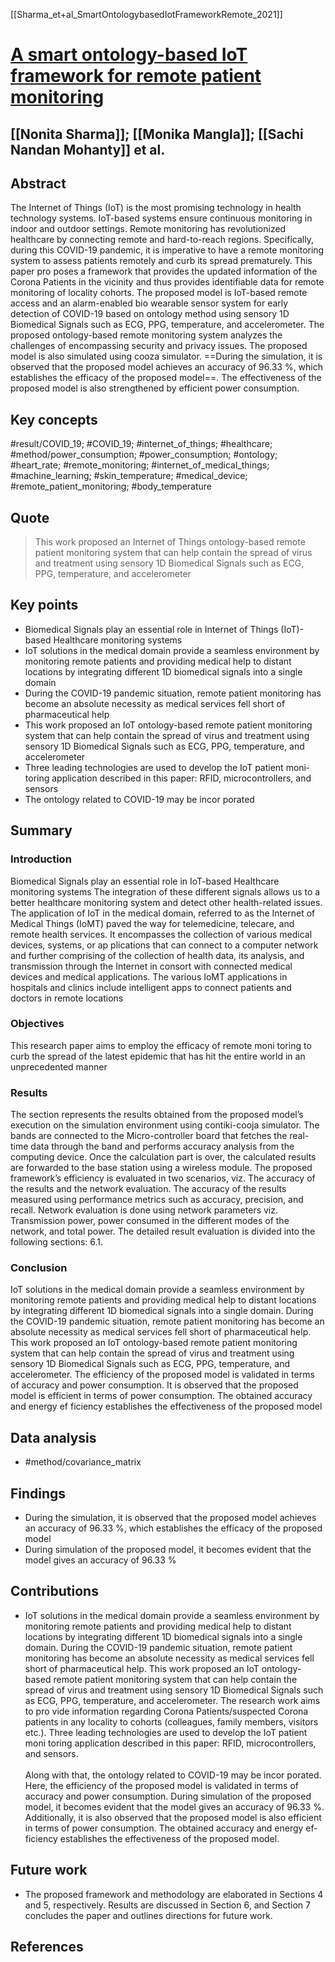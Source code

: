 [[Sharma_et+al_SmartOntologybasedIotFrameworkRemote_2021]]

# [A smart ontology-based IoT framework for remote patient monitoring](https://doi.org/10.1016/j.bspc.2021.102717)

## [[Nonita Sharma]]; [[Monika Mangla]]; [[Sachi Nandan Mohanty]] et al.

## Abstract
The Internet of Things (IoT) is the most promising technology in health technology systems. IoT-based systems ensure continuous monitoring in indoor and outdoor settings. Remote monitoring has revolutionized healthcare by connecting remote and hard-to-reach regions. Specifically, during this COVID-19 pandemic, it is imperative to have a remote monitoring system to assess patients remotely and curb its spread prematurely. This paper pro­ poses a framework that provides the updated information of the Corona Patients in the vicinity and thus provides identifiable data for remote monitoring of locality cohorts. The proposed model is IoT-based remote access and an alarm-enabled bio wearable sensor system for early detection of COVID-19 based on ontology method using sensory 1D Biomedical Signals such as ECG, PPG, temperature, and accelerometer. The proposed ontology-based remote monitoring system analyzes the challenges of encompassing security and privacy issues. The proposed model is also simulated using cooza simulator. ==During the simulation, it is observed that the proposed model achieves an accuracy of 96.33 %, which establishes the efficacy of the proposed model==. The effectiveness of the proposed model is also strengthened by efficient power consumption.

## Key concepts
#result/COVID_19; #COVID_19; #internet_of_things; #healthcare; #method/power_consumption; #power_consumption; #ontology; #heart_rate; #remote_monitoring; #internet_of_medical_things; #machine_learning; #skin_temperature; #medical_device; #remote_patient_monitoring; #body_temperature

## Quote
> This work proposed an Internet of Things ontology-based remote patient monitoring system that can help contain the spread of virus and treatment using sensory 1D Biomedical Signals such as ECG, PPG, temperature, and accelerometer

## Key points
- Biomedical Signals play an essential role in Internet of Things (IoT)-based Healthcare monitoring systems
- IoT solutions in the medical domain provide a seamless environment by monitoring remote patients and providing medical help to distant locations by integrating different 1D biomedical signals into a single domain
- During the COVID-19 pandemic situation, remote patient monitoring has become an absolute necessity as medical services fell short of pharmaceutical help
- This work proposed an IoT ontology-based remote patient monitoring system that can help contain the spread of virus and treatment using sensory 1D Biomedical Signals such as ECG, PPG, temperature, and accelerometer
- Three leading technologies are used to develop the IoT patient moni­ toring application described in this paper: RFID, microcontrollers, and sensors
- The ontology related to COVID-19 may be incor­ porated


## Summary

### Introduction
Biomedical Signals play an essential role in IoT-based Healthcare monitoring systems
The integration of these different signals allows us to a better healthcare monitoring system and detect other health-related issues.
The application of IoT in the medical domain, referred to as the Internet of Medical Things (IoMT) paved the way for telemedicine, telecare, and remote health services.
It encompasses the collection of various medical devices, systems, or ap­ plications that can connect to a computer network and further comprising of the collection of health data, its analysis, and transmission through the Internet in consort with connected medical devices and medical applications.
The various IoMT applications in hospitals and clinics include intelligent apps to connect patients and doctors in remote locations

### Objectives
This research paper aims to employ the efficacy of remote moni­ toring to curb the spread of the latest epidemic that has hit the entire world in an unprecedented manner

### Results
The section represents the results obtained from the proposed model’s execution on the simulation environment using contiki-cooja simulator.
The bands are connected to the Micro-controller board that fetches the real-time data through the band and performs accuracy analysis from the computing device.
Once the calculation part is over, the calculated results are forwarded to the base station using a wireless module.
The proposed framework’s efficiency is evaluated in two scenarios, viz.
The accuracy of the results and the network evaluation.
The accuracy of the results measured using performance metrics such as accuracy, precision, and recall.
Network evaluation is done using network parameters viz. Transmission power, power consumed in the different modes of the network, and total power.
The detailed result evaluation is divided into the following sections: 6.1.

### Conclusion
IoT solutions in the medical domain provide a seamless environment by monitoring remote patients and providing medical help to distant locations by integrating different 1D biomedical signals into a single domain.
During the COVID-19 pandemic situation, remote patient monitoring has become an absolute necessity as medical services fell short of pharmaceutical help.
This work proposed an IoT ontology-based remote patient monitoring system that can help contain the spread of virus and treatment using sensory 1D Biomedical Signals such as ECG, PPG, temperature, and accelerometer.
The efficiency of the proposed model is validated in terms of accuracy and power consumption.
It is observed that the proposed model is efficient in terms of power consumption.
The obtained accuracy and energy ef­ ficiency establishes the effectiveness of the proposed model

## Data analysis
- #method/covariance_matrix

## Findings
- During the simulation, it is observed that the proposed model achieves an accuracy of 96.33 %, which establishes the efficacy of the proposed model
- During simulation of the proposed model, it becomes evident that the model gives an accuracy of 96.33 %

## Contributions
- IoT solutions in the medical domain provide a seamless environment by monitoring remote patients and providing medical help to distant locations by integrating different 1D biomedical signals into a single domain. During the COVID-19 pandemic situation, remote patient monitoring has become an absolute necessity as medical services fell short of pharmaceutical help. This work proposed an IoT ontology-based remote patient monitoring system that can help contain the spread of virus and treatment using sensory 1D Biomedical Signals such as ECG, PPG, temperature, and accelerometer. The research work aims to pro­ vide information regarding Corona Patients/suspected Corona patients in any locality to cohorts (colleagues, family members, visitors etc.). Three leading technologies are used to develop the IoT patient moni­ toring application described in this paper: RFID, microcontrollers, and sensors.<br/><br/>Along with that, the ontology related to COVID-19 may be incor­ porated. Here, the efficiency of the proposed model is validated in terms of accuracy and power consumption. During simulation of the proposed model, it becomes evident that the model gives an accuracy of 96.33 %. Additionally, it is also observed that the proposed model is also efficient in terms of power consumption. The obtained accuracy and energy ef­ ficiency establishes the effectiveness of the proposed model.

## Future work
- The proposed framework and methodology are elaborated in Sections 4 and 5, respectively. Results are discussed in Section 6, and Section 7 concludes the paper and outlines directions for future work.


## References
[^1]: J. Zhao, X. Mao, L. Chen, Speech emotion recognition using deep 1D & 2D CNN LSTM networks, Biomed. Signal Process. Control 47 (2019) 312–323. [[Zhao_et+al_SpeechEmotionRecognitionUsingDeep_2019]] [OA](http://engine.scholarcy.com/oa_version?query=Zhao%2C%20J.%20Mao%2C%20X.%20Chen%2C%20L.%20Speech%20emotion%20recognition%20using%20deep%201D%20%26%202D%20CNN%20LSTM%20networks%2C%20Biomed%202019&author=Zhao&title=Speech%20emotion%20recognition%20using%20deep%201D%20%26%202D%20CNN%20LSTM%20networks%2C%20Biomed&year=2019) [GScholar](https://scholar.google.co.uk/scholar?q=Zhao%2C%20J.%20Mao%2C%20X.%20Chen%2C%20L.%20Speech%20emotion%20recognition%20using%20deep%201D%20%26%202D%20CNN%20LSTM%20networks%2C%20Biomed%202019) [Scite](http://engine.scholarcy.com/scite_url?query=Zhao%2C%20J.%20Mao%2C%20X.%20Chen%2C%20L.%20Speech%20emotion%20recognition%20using%20deep%201D%20%26%202D%20CNN%20LSTM%20networks%2C%20Biomed%202019)

[^2]: Q. Fang, C. Xu, J. Sang, M.S. Hossain, A. Ghoneim, Folksonomy-based visual ontology construction and its applications, IEEE Trans. Multimedia 18 (4) (2016) 702–713. [[Fang_et+al_FolksonomybasedVisualOntologyConstructionApplications_2016]] [OA](http://engine.scholarcy.com/oa_version?query=Fang%2C%20Q.%20Xu%2C%20C.%20Sang%2C%20J.%20Hossain%2C%20M.S.%20Folksonomy-based%20visual%20ontology%20construction%20and%20its%20applications%202016&author=Fang&title=Folksonomy-based%20visual%20ontology%20construction%20and%20its%20applications&year=2016) [GScholar](https://scholar.google.co.uk/scholar?q=Fang%2C%20Q.%20Xu%2C%20C.%20Sang%2C%20J.%20Hossain%2C%20M.S.%20Folksonomy-based%20visual%20ontology%20construction%20and%20its%20applications%202016) [Scite](http://engine.scholarcy.com/scite_url?query=Fang%2C%20Q.%20Xu%2C%20C.%20Sang%2C%20J.%20Hossain%2C%20M.S.%20Folksonomy-based%20visual%20ontology%20construction%20and%20its%20applications%202016)

[^3]: C. El-Hajj, P.A. Kyriacou, A review of machine learning techniques in photoplethysmography for the non-invasive cuff-less measurement of blood pressure, Biomed. Signal Process. Control 58 (2020), 101870. [[El-Hajj_ReviewMachineLearningTechniquesPhotoplethysmography_2020]] [OA](http://engine.scholarcy.com/oa_version?query=El-Hajj%2C%20C.%20Kyriacou%2C%20P.A.%20A%20review%20of%20machine%20learning%20techniques%20in%20photoplethysmography%20for%20the%20non-invasive%20cuff-less%20measurement%20of%20blood%20pressure%2C%20Biomed%202020&author=El-Hajj&title=A%20review%20of%20machine%20learning%20techniques%20in%20photoplethysmography%20for%20the%20non-invasive%20cuff-less%20measurement%20of%20blood%20pressure%2C%20Biomed&year=2020) [GScholar](https://scholar.google.co.uk/scholar?q=El-Hajj%2C%20C.%20Kyriacou%2C%20P.A.%20A%20review%20of%20machine%20learning%20techniques%20in%20photoplethysmography%20for%20the%20non-invasive%20cuff-less%20measurement%20of%20blood%20pressure%2C%20Biomed%202020) [Scite](http://engine.scholarcy.com/scite_url?query=El-Hajj%2C%20C.%20Kyriacou%2C%20P.A.%20A%20review%20of%20machine%20learning%20techniques%20in%20photoplethysmography%20for%20the%20non-invasive%20cuff-less%20measurement%20of%20blood%20pressure%2C%20Biomed%202020)

[^4]: Global Incident Response Report by cybersecurity company VMware Carbon Black, https://www.carbonblack.com/use-cases/incident-response/ (Accessed 20 July 2020). [[Global_GlobalIncidentResponseReportCybersecurity_2020]] [OA](https://www.carbonblack.com/use-cases/incident-response/)  

[^5]: M. Shorfuzzaman, M.S. Hossain, MetaCOVID: a Siamese neural network framework with contrastive loss for n-shot diagnosis of COVID-19 patients, Pattern Recognit. 113 (2021) (2021) 107700. [[Shorfuzzaman_MetacovidSiameseNeuralNetworkFramework_2021]] [OA](http://engine.scholarcy.com/oa_version?query=Shorfuzzaman%2C%20M.%20Hossain%2C%20M.S.%20MetaCOVID%3A%20a%20Siamese%20neural%20network%20framework%20with%20contrastive%20loss%20for%20n-shot%20diagnosis%20of%20COVID-19%20patients%202021&author=Shorfuzzaman&title=MetaCOVID%3A%20a%20Siamese%20neural%20network%20framework%20with%20contrastive%20loss%20for%20n-shot%20diagnosis%20of%20COVID-19%20patients&year=2021) [GScholar](https://scholar.google.co.uk/scholar?q=Shorfuzzaman%2C%20M.%20Hossain%2C%20M.S.%20MetaCOVID%3A%20a%20Siamese%20neural%20network%20framework%20with%20contrastive%20loss%20for%20n-shot%20diagnosis%20of%20COVID-19%20patients%202021) [Scite](http://engine.scholarcy.com/scite_url?query=Shorfuzzaman%2C%20M.%20Hossain%2C%20M.S.%20MetaCOVID%3A%20a%20Siamese%20neural%20network%20framework%20with%20contrastive%20loss%20for%20n-shot%20diagnosis%20of%20COVID-19%20patients%202021)

[^6]: M. Otoom, et al., An IoT-based framework for early identification and monitoring of COVID-19 cases, Biomed. Signal Process. Control 62 (2020) (2020), 102149. [[Otoom_et+al_IotbasedFrameworkEarlyIdentificationMonitoring_2020]] [OA](http://engine.scholarcy.com/oa_version?query=Otoom%2C%20M.%20An%20IoT-based%20framework%20for%20early%20identification%20and%20monitoring%20of%20COVID-19%20cases%2C%20Biomed%202020&author=Otoom&title=An%20IoT-based%20framework%20for%20early%20identification%20and%20monitoring%20of%20COVID-19%20cases%2C%20Biomed&year=2020) [GScholar](https://scholar.google.co.uk/scholar?q=Otoom%2C%20M.%20An%20IoT-based%20framework%20for%20early%20identification%20and%20monitoring%20of%20COVID-19%20cases%2C%20Biomed%202020) [Scite](http://engine.scholarcy.com/scite_url?query=Otoom%2C%20M.%20An%20IoT-based%20framework%20for%20early%20identification%20and%20monitoring%20of%20COVID-19%20cases%2C%20Biomed%202020)

[^7]: G. Sannino, I. De Falco, Pietro De, Non-invasive estimation of blood pressure through genetic programming, BIODEVICES 2015–8th International Conference on Biomedical Electronics and Devices, Proceedings; Part of 8th International Joint Conference on Biomedical Engineering Systems and Technologies, BIOSTEC 2015 (2015) 241–249. [[Sannino_et+al_invasiveEstimationBloodPressureThrough_2015]] [OA](https://scholar.google.co.uk/scholar?q=Sannino%2C%20G.%20Falco%2C%20I.%20De%2C%20Pietro%20Non-invasive%20estimation%20of%20blood%20pressure%20through%20genetic%20programming%202015) [GScholar](https://scholar.google.co.uk/scholar?q=Sannino%2C%20G.%20Falco%2C%20I.%20De%2C%20Pietro%20Non-invasive%20estimation%20of%20blood%20pressure%20through%20genetic%20programming%202015) 

[^8]: M.S. Hossain et al., Audio–Visual Emotion-Aware Cloud Gaming Framework, IEEE Trans. Circuits Syst. Video Technol. 25 (12), 2105-2118. [[Hossain_et+al_AudiovisualEmotionawareCloudGamingFramework_0000]] [OA](http://engine.scholarcy.com/oa_version?query=Hossain%2C%20M.S.%20Audio%E2%80%93Visual%20Emotion-Aware%20Cloud%20Gaming%20Framework&author=Hossain&title=Audio%E2%80%93Visual%20Emotion-Aware%20Cloud%20Gaming%20Framework&year=0000) [GScholar](https://scholar.google.co.uk/scholar?q=Hossain%2C%20M.S.%20Audio%E2%80%93Visual%20Emotion-Aware%20Cloud%20Gaming%20Framework) [Scite](http://engine.scholarcy.com/scite_url?query=Hossain%2C%20M.S.%20Audio%E2%80%93Visual%20Emotion-Aware%20Cloud%20Gaming%20Framework)

[^9]: L. Bai, D. Yang, X. Wang, L. Tong, X. Zhu, N. Zhong, Y. Song, Chinese experts’ consensus on the Internet of Things-aided diagnosis and treatment of coronavirus disease 2019 (COVID-19), Clin. eHealth 3 (2020) 7–15. [[Bai_et+al_ChineseExpertsConsensusInternetThingsaided_2020]] [OA](http://engine.scholarcy.com/oa_version?query=L%20Bai%20D%20Yang%20X%20Wang%20L%20Tong%20X%20Zhu%20N%20Zhong%20Y%20Song%20Chinese%20experts%20consensus%20on%20the%20Internet%20of%20Thingsaided%20diagnosis%20and%20treatment%20of%20coronavirus%20disease%202019%20COVID19%20Clin%20eHealth%203%202020%20715&author=Bai&title=Chinese%20experts%E2%80%99%20consensus%20on%20the%20Internet%20of%20Things-aided%20diagnosis%20and%20treatment%20of%20coronavirus%20disease%202019%20%28COVID-19&year=2020) [GScholar](https://scholar.google.co.uk/scholar?q=L%20Bai%20D%20Yang%20X%20Wang%20L%20Tong%20X%20Zhu%20N%20Zhong%20Y%20Song%20Chinese%20experts%20consensus%20on%20the%20Internet%20of%20Thingsaided%20diagnosis%20and%20treatment%20of%20coronavirus%20disease%202019%20COVID19%20Clin%20eHealth%203%202020%20715) [Scite](http://engine.scholarcy.com/scite_url?query=L%20Bai%20D%20Yang%20X%20Wang%20L%20Tong%20X%20Zhu%20N%20Zhong%20Y%20Song%20Chinese%20experts%20consensus%20on%20the%20Internet%20of%20Thingsaided%20diagnosis%20and%20treatment%20of%20coronavirus%20disease%202019%20COVID19%20Clin%20eHealth%203%202020%20715)

[^10]: N. Sharma, J. Dev, M. Mangla, V.M. Wadhwa, S.N. Mohanty, D. Kakkar, A heterogeneous ensemble forecasting model for disease prediction, New Gener. Comput. (2021) 1–15. [[Sharma_et+al_HeterogeneousEnsembleForecastingModelDisease_2021]] [OA](https://scholar.google.co.uk/scholar?q=Sharma%2C%20N.%20Dev%2C%20J.%20Mangla%2C%20M.%20Wadhwa%2C%20V.M.%20A%20heterogeneous%20ensemble%20forecasting%20model%20for%20disease%20prediction%2C%20New%20Gener%202021) [GScholar](https://scholar.google.co.uk/scholar?q=Sharma%2C%20N.%20Dev%2C%20J.%20Mangla%2C%20M.%20Wadhwa%2C%20V.M.%20A%20heterogeneous%20ensemble%20forecasting%20model%20for%20disease%20prediction%2C%20New%20Gener%202021) 

[^11]: G. Muhammad, M.S. Hossain, COVID-19 and non-COVID-19 classification using multi-layers fusion from lung ultrasound images, Inf. Fusion 72 (2021) (2021) 80–88. [[Muhammad_Covid19covid19ClassificationUsingMultilayers_2021]] [OA](http://engine.scholarcy.com/oa_version?query=Muhammad%2C%20G.%20Hossain%2C%20M.S.%20COVID-19%20and%20non-COVID-19%20classification%20using%20multi-layers%20fusion%20from%20lung%20ultrasound%20images%2C%20Inf%202021&author=Muhammad&title=COVID-19%20and%20non-COVID-19%20classification%20using%20multi-layers%20fusion%20from%20lung%20ultrasound%20images%2C%20Inf&year=2021) [GScholar](https://scholar.google.co.uk/scholar?q=Muhammad%2C%20G.%20Hossain%2C%20M.S.%20COVID-19%20and%20non-COVID-19%20classification%20using%20multi-layers%20fusion%20from%20lung%20ultrasound%20images%2C%20Inf%202021) [Scite](http://engine.scholarcy.com/scite_url?query=Muhammad%2C%20G.%20Hossain%2C%20M.S.%20COVID-19%20and%20non-COVID-19%20classification%20using%20multi-layers%20fusion%20from%20lung%20ultrasound%20images%2C%20Inf%202021)

[^12]: P. Tiwari, S. Uprety, S. Dehdashti, M.S. Hossain, TermInformer: unsupervised term mining and analysis in biomedical literature, Neural Comput. Appl. (2020) 1–14. [[Tiwari_et+al_TerminformerUnsupervisedTermMiningAnalysis_2020]] [OA](http://engine.scholarcy.com/oa_version?query=Tiwari%2C%20P.%20Uprety%2C%20S.%20Dehdashti%2C%20S.%20Hossain%2C%20M.S.%20TermInformer%3A%20unsupervised%20term%20mining%20and%20analysis%20in%20biomedical%20literature%202020&author=Tiwari&title=TermInformer%3A%20unsupervised%20term%20mining%20and%20analysis%20in%20biomedical%20literature&year=2020) [GScholar](https://scholar.google.co.uk/scholar?q=Tiwari%2C%20P.%20Uprety%2C%20S.%20Dehdashti%2C%20S.%20Hossain%2C%20M.S.%20TermInformer%3A%20unsupervised%20term%20mining%20and%20analysis%20in%20biomedical%20literature%202020) [Scite](http://engine.scholarcy.com/scite_url?query=Tiwari%2C%20P.%20Uprety%2C%20S.%20Dehdashti%2C%20S.%20Hossain%2C%20M.S.%20TermInformer%3A%20unsupervised%20term%20mining%20and%20analysis%20in%20biomedical%20literature%202020)

[^13]: M. Canayaz, MH-COVIDNet: diagnosis of COVID-19 using deep neural networks and meta-heuristic-based feature selection on X-ray images, Biomed. Signal Process. Control 64 (2021), 102257. [[Canayaz_MhcovidnetDiagnosisCovid19UsingDeep_2021]] [OA](http://engine.scholarcy.com/oa_version?query=Canayaz%2C%20M.%20MH-COVIDNet%3A%20diagnosis%20of%20COVID-19%20using%20deep%20neural%20networks%20and%20meta-heuristic-based%20feature%20selection%20on%20X-ray%20images%2C%20Biomed%202021&author=Canayaz&title=MH-COVIDNet%3A%20diagnosis%20of%20COVID-19%20using%20deep%20neural%20networks%20and%20meta-heuristic-based%20feature%20selection%20on%20X-ray%20images%2C%20Biomed&year=2021) [GScholar](https://scholar.google.co.uk/scholar?q=Canayaz%2C%20M.%20MH-COVIDNet%3A%20diagnosis%20of%20COVID-19%20using%20deep%20neural%20networks%20and%20meta-heuristic-based%20feature%20selection%20on%20X-ray%20images%2C%20Biomed%202021) [Scite](http://engine.scholarcy.com/scite_url?query=Canayaz%2C%20M.%20MH-COVIDNet%3A%20diagnosis%20of%20COVID-19%20using%20deep%20neural%20networks%20and%20meta-heuristic-based%20feature%20selection%20on%20X-ray%20images%2C%20Biomed%202021)

[^14]: G. Sannino, I. De Falco, G. De Pietro, Non-invasive risk stratification of hypertension: a systematic comparison of machine learning algorithms, J. Sens. Actuator Netw. 9 (3) (2020) 34. [[Sannino_et+al_invasiveRiskStratificationHypertensionSystematic_2020]] [OA](http://engine.scholarcy.com/oa_version?query=Sannino%2C%20G.%20Falco%2C%20I.%20Pietro%2C%20G.%20Non-invasive%20risk%20stratification%20of%20hypertension%3A%20a%20systematic%20comparison%20of%20machine%20learning%20algorithms%202020&author=Sannino&title=Non-invasive%20risk%20stratification%20of%20hypertension%3A%20a%20systematic%20comparison%20of%20machine%20learning%20algorithms&year=2020) [GScholar](https://scholar.google.co.uk/scholar?q=Sannino%2C%20G.%20Falco%2C%20I.%20Pietro%2C%20G.%20Non-invasive%20risk%20stratification%20of%20hypertension%3A%20a%20systematic%20comparison%20of%20machine%20learning%20algorithms%202020) [Scite](http://engine.scholarcy.com/scite_url?query=Sannino%2C%20G.%20Falco%2C%20I.%20Pietro%2C%20G.%20Non-invasive%20risk%20stratification%20of%20hypertension%3A%20a%20systematic%20comparison%20of%20machine%20learning%20algorithms%202020)

[^15]: I. De Falco, G. De Pietro, G. Sannino, U. Scafuri, E. Tarantino, A. Della Cioppa, G. A. Trunfio, Deep neural network hyper-parameter setting for classification of obstructive sleep apnea episodes. 2018 IEEE Symposium on Computers and Communications (ISCC), IEEE, 2018, pp. 01187–01192. [[Falco_et+al_DeepNeuralNetworkHyperparameterSetting_2018]] [OA](http://engine.scholarcy.com/oa_version?query=Falco%2C%20I.%20Pietro%2C%20G.%20Sannino%2C%20G.%20Scafuri%2C%20U.%20Deep%20neural%20network%20hyper-parameter%20setting%20for%20classification%20of%20obstructive%20sleep%20apnea%20episodes%202018&author=Falco&title=Deep%20neural%20network%20hyper-parameter%20setting%20for%20classification%20of%20obstructive%20sleep%20apnea%20episodes&year=2018) [GScholar](https://scholar.google.co.uk/scholar?q=Falco%2C%20I.%20Pietro%2C%20G.%20Sannino%2C%20G.%20Scafuri%2C%20U.%20Deep%20neural%20network%20hyper-parameter%20setting%20for%20classification%20of%20obstructive%20sleep%20apnea%20episodes%202018) [Scite](http://engine.scholarcy.com/scite_url?query=Falco%2C%20I.%20Pietro%2C%20G.%20Sannino%2C%20G.%20Scafuri%2C%20U.%20Deep%20neural%20network%20hyper-parameter%20setting%20for%20classification%20of%20obstructive%20sleep%20apnea%20episodes%202018)

[^16]: M. Shorfuzzaman, M.S. Hossain, M.F. Alhamid, Towards the sustainable development of smart cities through mass video surveillance: a response to the COVID-19 pandemic, Sustain. Cities Soc. 64 (2021) (2021), 102582. [[Shorfuzzaman_et+al_TowardsSustainableDevelopmentSmartCities_2021]] [OA](http://engine.scholarcy.com/oa_version?query=Shorfuzzaman%2C%20M.%20Hossain%2C%20M.S.%20Alhamid%2C%20M.F.%20Towards%20the%20sustainable%20development%20of%20smart%20cities%20through%20mass%20video%20surveillance%3A%20a%20response%20to%20the%20COVID-19%20pandemic%2C%20Sustain%202021&author=Shorfuzzaman&title=Towards%20the%20sustainable%20development%20of%20smart%20cities%20through%20mass%20video%20surveillance%3A%20a%20response%20to%20the%20COVID-19%20pandemic%2C%20Sustain&year=2021) [GScholar](https://scholar.google.co.uk/scholar?q=Shorfuzzaman%2C%20M.%20Hossain%2C%20M.S.%20Alhamid%2C%20M.F.%20Towards%20the%20sustainable%20development%20of%20smart%20cities%20through%20mass%20video%20surveillance%3A%20a%20response%20to%20the%20COVID-19%20pandemic%2C%20Sustain%202021) [Scite](http://engine.scholarcy.com/scite_url?query=Shorfuzzaman%2C%20M.%20Hossain%2C%20M.S.%20Alhamid%2C%20M.F.%20Towards%20the%20sustainable%20development%20of%20smart%20cities%20through%20mass%20video%20surveillance%3A%20a%20response%20to%20the%20COVID-19%20pandemic%2C%20Sustain%202021)

[^17]: R.P. Singh, M. Javaid, A. Haleem, R. Suman, Internet of things (IoT) applications to fight against COVID-19 pandemic, Diabetes Metab. Syndr. Clin. Res. Rev. 14 (4) (2020) 521–524. [[Singh_et+al_InternetThingsiotApplicationsFight_2020]] [OA](http://engine.scholarcy.com/oa_version?query=Singh%2C%20R.P.%20Javaid%2C%20M.%20Haleem%2C%20A.%20Suman%2C%20R.%20Internet%20of%20things%20%28IoT%29%20applications%20to%20fight%20against%20COVID-19%20pandemic%2C%20Diabetes%20Metab%202020&author=Singh&title=Internet%20of%20things%20%28IoT%29%20applications%20to%20fight%20against%20COVID-19%20pandemic%2C%20Diabetes%20Metab&year=2020) [GScholar](https://scholar.google.co.uk/scholar?q=Singh%2C%20R.P.%20Javaid%2C%20M.%20Haleem%2C%20A.%20Suman%2C%20R.%20Internet%20of%20things%20%28IoT%29%20applications%20to%20fight%20against%20COVID-19%20pandemic%2C%20Diabetes%20Metab%202020) [Scite](http://engine.scholarcy.com/scite_url?query=Singh%2C%20R.P.%20Javaid%2C%20M.%20Haleem%2C%20A.%20Suman%2C%20R.%20Internet%20of%20things%20%28IoT%29%20applications%20to%20fight%20against%20COVID-19%20pandemic%2C%20Diabetes%20Metab%202020)

[^18]: M.S. Hossain, G. Muhammad, Emotion-aware connected healthcare big data towards 5G, IEEE Internet Things J. 5 (4) (2018) 2399–2406. [[Hossain_EmotionawareConnectedHealthcareDataTowards_2018]] [OA](http://engine.scholarcy.com/oa_version?query=Hossain%2C%20M.S.%20Muhammad%2C%20G.%20Emotion-aware%20connected%20healthcare%20big%20data%20towards%205G%202018&author=Hossain&title=Emotion-aware%20connected%20healthcare%20big%20data%20towards%205G&year=2018) [GScholar](https://scholar.google.co.uk/scholar?q=Hossain%2C%20M.S.%20Muhammad%2C%20G.%20Emotion-aware%20connected%20healthcare%20big%20data%20towards%205G%202018) [Scite](http://engine.scholarcy.com/scite_url?query=Hossain%2C%20M.S.%20Muhammad%2C%20G.%20Emotion-aware%20connected%20healthcare%20big%20data%20towards%205G%202018)

[^19]: A. Rahman, et al., Adversarial examples – security threats to COVID-19 deep learning systems in medical IoT devices, IEEE Internet Things J. (2021), https://doi.org/10.1109/JIOT.2020.3013710. [[Rahman_et+al_AdversarialExamplesSecurityThreats_2021]] [OA](https://doi.org/10.1109/JIOT.2020.3013710)  [Scite](https://scite.ai/reports/10.1109/JIOT.2020.3013710)

[^20]: M.A. Rahman, M.S. Hossain, An internet of medical things-enabled edge computing framework for tackling COVID-19, IEEE Internet Things J. (2021), https://doi.org/10.1109/JIOT.2021.3051080. [[Rahman_InternetMedicalThingsenabledEdgeComputing_2021]] [OA](https://doi.org/10.1109/JIOT.2021.3051080)  [Scite](https://scite.ai/reports/10.1109/JIOT.2021.3051080)

[^21]: M.N. Mohammed, H. Syamsudin, S. Al-Zubaidi, R.R. AKS, E. Yusuf, Novel COVID19 detection and diagnosis system using IOT based smart helmet, Int. J. Psychosoc. Rehab. 24 (7) (2020). [[Mohammed_et+al_NovelCovid19DetectionDiagnosisSystem_2020]] [OA](http://engine.scholarcy.com/oa_version?query=Mohammed%2C%20M.N.%20Syamsudin%2C%20H.%20Al-Zubaidi%2C%20S.%20AKS%2C%20R.R.%20Novel%20COVID19%20detection%20and%20diagnosis%20system%20using%20IOT%20based%20smart%20helmet%202020&author=Mohammed&title=Novel%20COVID19%20detection%20and%20diagnosis%20system%20using%20IOT%20based%20smart%20helmet&year=2020) [GScholar](https://scholar.google.co.uk/scholar?q=Mohammed%2C%20M.N.%20Syamsudin%2C%20H.%20Al-Zubaidi%2C%20S.%20AKS%2C%20R.R.%20Novel%20COVID19%20detection%20and%20diagnosis%20system%20using%20IOT%20based%20smart%20helmet%202020) [Scite](http://engine.scholarcy.com/scite_url?query=Mohammed%2C%20M.N.%20Syamsudin%2C%20H.%20Al-Zubaidi%2C%20S.%20AKS%2C%20R.R.%20Novel%20COVID19%20detection%20and%20diagnosis%20system%20using%20IOT%20based%20smart%20helmet%202020)

[^22]: M.S. Hossain, Cloud-supported cyber–physical localization framework for patients monitoring, IEEE Syst. J. 11 (1) (2017) 118–127. [[Hossain_CloudsupportedCyberphysicalLocalizationFrameworkPatients_2017]] [OA](http://engine.scholarcy.com/oa_version?query=Hossain%2C%20M.S.%20Cloud-supported%20cyber%E2%80%93physical%20localization%20framework%20for%20patients%20monitoring%202017&author=Hossain&title=Cloud-supported%20cyber%E2%80%93physical%20localization%20framework%20for%20patients%20monitoring&year=2017) [GScholar](https://scholar.google.co.uk/scholar?q=Hossain%2C%20M.S.%20Cloud-supported%20cyber%E2%80%93physical%20localization%20framework%20for%20patients%20monitoring%202017) [Scite](http://engine.scholarcy.com/scite_url?query=Hossain%2C%20M.S.%20Cloud-supported%20cyber%E2%80%93physical%20localization%20framework%20for%20patients%20monitoring%202017)

[^23]: H. Kazemi-Arpanahi, M. Shanbehzadeh, S. Jelvay, H. Bostan, Developing cardiac electrophysiology ontology: moving towards data harmonization and integration, Front. Health Inf. 9 (1) (2020) 40. [[Kazemi-Arpanahi_et+al_DevelopingCardiacElectrophysiologyOntologyMoving_2020]] [OA](http://engine.scholarcy.com/oa_version?query=Kazemi-Arpanahi%2C%20H.%20Shanbehzadeh%2C%20M.%20Jelvay%2C%20S.%20Bostan%2C%20H.%20Developing%20cardiac%20electrophysiology%20ontology%3A%20moving%20towards%20data%20harmonization%20and%20integration%202020&author=Kazemi-Arpanahi&title=Developing%20cardiac%20electrophysiology%20ontology%3A%20moving%20towards%20data%20harmonization%20and%20integration&year=2020) [GScholar](https://scholar.google.co.uk/scholar?q=Kazemi-Arpanahi%2C%20H.%20Shanbehzadeh%2C%20M.%20Jelvay%2C%20S.%20Bostan%2C%20H.%20Developing%20cardiac%20electrophysiology%20ontology%3A%20moving%20towards%20data%20harmonization%20and%20integration%202020) [Scite](http://engine.scholarcy.com/scite_url?query=Kazemi-Arpanahi%2C%20H.%20Shanbehzadeh%2C%20M.%20Jelvay%2C%20S.%20Bostan%2C%20H.%20Developing%20cardiac%20electrophysiology%20ontology%3A%20moving%20towards%20data%20harmonization%20and%20integration%202020)

[^24]: M.N. Mohammed, H. Syamsudin, A.K. Sairah, R. Ramli, E. Yusuf, Novel covid-19 detection and diagnosis system using IoT based, Smart Helmet 24 (2020) 2296–2303. [[Mohammed_et+al_NovelCovid19DetectionDiagnosisSystem_2020]] [OA](http://engine.scholarcy.com/oa_version?query=Mohammed%2C%20M.N.%20Syamsudin%2C%20H.%20Sairah%2C%20A.K.%20Ramli%2C%20R.%20Novel%20covid-19%20detection%20and%20diagnosis%20system%20using%20IoT%20based%202020&author=Mohammed&title=Novel%20covid-19%20detection%20and%20diagnosis%20system%20using%20IoT%20based&year=2020) [GScholar](https://scholar.google.co.uk/scholar?q=Mohammed%2C%20M.N.%20Syamsudin%2C%20H.%20Sairah%2C%20A.K.%20Ramli%2C%20R.%20Novel%20covid-19%20detection%20and%20diagnosis%20system%20using%20IoT%20based%202020) [Scite](http://engine.scholarcy.com/scite_url?query=Mohammed%2C%20M.N.%20Syamsudin%2C%20H.%20Sairah%2C%20A.K.%20Ramli%2C%20R.%20Novel%20covid-19%20detection%20and%20diagnosis%20system%20using%20IoT%20based%202020)

[^25]: Y. Abdulsalam, M.S. Hossain, COVID-19 networking demand: an auction-based mechanism for automated selection of edge computing services, IEEE Trans. Netw. Sci. Eng. (2020), https://doi.org/10.1109/TNSE.2020.3026637. [[Abdulsalam_Covid19NetworkingDemandAuctionbasedMechanism_2020]] [OA](https://doi.org/10.1109/TNSE.2020.3026637)  [Scite](https://scite.ai/reports/10.1109/TNSE.2020.3026637)

[^26]: M.S. Hossain, G. Muhammad, N. Guizani, Explainable AI and mass surveillance system-based healthcare framework to combat COVID-I9 like pandemics, IEEE Netw. 34 (4) (2020) 126–132. [27] https://ciso.economictimes.indiatimes.com/news/covid-19-related-phishing-atta cks-up-by-667-report/74839322. [[Hossain_et+al_ExplainableAiMassSurveillanceSystembased_2020]] [OA](https://ciso.economictimes.indiatimes.com/news/covid-19-related-phishing-atta)  [Scite](http://engine.scholarcy.com/scite_url?query=Hossain%2C%20M.S.%20Muhammad%2C%20G.%20Guizani%2C%20N.%20Explainable%20AI%20and%20mass%20surveillance%20system-based%20healthcare%20framework%20to%20combat%20COVID-I9%20like%20pandemics%202020)

[^28]: H.S. Lallie, L.A. Shepherd, J.R. Nurse, A. Erola, G. Epiphaniou, C. Maple, X. Bellekens, Cyber Security in the Age of covid-19: A Timeline and Analysis of Cyber-crime and Cyber-attacks During the Pandemic, arXiv preprint arXiv: 2006.11929, 2020. [[Lallie_et+al_CyberSecurityAgeCovid19Timeline_2020]] [OA](https://export.arxiv.org/pdf/2006.11929)  

[^29]: M.A. Rahman, et al., B5G and explainable deep learning assisted healthcare vertical at the edge: COVID-I9 perspective, IEEE Netw. 34 (4) (2020) 98–105. [[Rahman_et+al_B5gExplainableDeepLearningAssisted_2020]] [OA](http://engine.scholarcy.com/oa_version?query=Rahman%2C%20M.A.%20B5G%20and%20explainable%20deep%20learning%20assisted%20healthcare%20vertical%20at%20the%20edge%3A%20COVID-I9%20perspective%202020&author=Rahman&title=B5G%20and%20explainable%20deep%20learning%20assisted%20healthcare%20vertical%20at%20the%20edge%3A%20COVID-I9%20perspective&year=2020) [GScholar](https://scholar.google.co.uk/scholar?q=Rahman%2C%20M.A.%20B5G%20and%20explainable%20deep%20learning%20assisted%20healthcare%20vertical%20at%20the%20edge%3A%20COVID-I9%20perspective%202020) [Scite](http://engine.scholarcy.com/scite_url?query=Rahman%2C%20M.A.%20B5G%20and%20explainable%20deep%20learning%20assisted%20healthcare%20vertical%20at%20the%20edge%3A%20COVID-I9%20perspective%202020)

[^30]: J.R.C. Nurse, Cybercrime and you: how criminals attack and the human Factors that they seek to exploit. The Oxford Handbook of Cyberpsychology, OUP, 2019. [[J_NurseCybercrimeCriminalsAttack_2019]] [OA](https://scholar.google.co.uk/scholar?q=C%2C%20J.R.%20Nurse%2C%20Cybercrime%20and%20you%3A%20how%20criminals%20attack%20and%20the%20human%20Factors%20that%20they%20seek%20to%20exploit%202019) [GScholar](https://scholar.google.co.uk/scholar?q=C%2C%20J.R.%20Nurse%2C%20Cybercrime%20and%20you%3A%20how%20criminals%20attack%20and%20the%20human%20Factors%20that%20they%20seek%20to%20exploit%202019) 

[^31]: H. Lin, et al., Privacy-enhanced data fusion for COVID-19 applications in intelligent internet of medical things, IEEE Internet Things J. (2020), https://doi.org/10.1109/JIOT.2020.3033129. [[Lin_et+al_PrivacyenhancedDataFusionCovid19Applications_2020]] [OA](https://doi.org/10.1109/JIOT.2020.3033129)  [Scite](https://scite.ai/reports/10.1109/JIOT.2020.3033129)

[^32]: S.U. Amin, et al., Deep Learning for EEG motor imagery classification based on multi-layer CNNs feature fusion, Future Gener. Comp. Sy. 101 (2019) 542–554. [[Amin_et+al_DeepLearningEegMotorImagery_2019]] [OA](http://engine.scholarcy.com/oa_version?query=Amin%2C%20S.U.%20Deep%20Learning%20for%20EEG%20motor%20imagery%20classification%20based%20on%20multi-layer%20CNNs%20feature%20fusion%2C%20Future%20Gener%202019&author=Amin&title=Deep%20Learning%20for%20EEG%20motor%20imagery%20classification%20based%20on%20multi-layer%20CNNs%20feature%20fusion%2C%20Future%20Gener&year=2019) [GScholar](https://scholar.google.co.uk/scholar?q=Amin%2C%20S.U.%20Deep%20Learning%20for%20EEG%20motor%20imagery%20classification%20based%20on%20multi-layer%20CNNs%20feature%20fusion%2C%20Future%20Gener%202019) [Scite](http://engine.scholarcy.com/scite_url?query=Amin%2C%20S.U.%20Deep%20Learning%20for%20EEG%20motor%20imagery%20classification%20based%20on%20multi-layer%20CNNs%20feature%20fusion%2C%20Future%20Gener%202019)

[^33]: S. Satpathy, M. Mangla, N. Sharma, H. Deshmukh, S. Mohanty, Predicting mortality rate and associated risks in COVID-19 patients, Spat. Inf. Res. (2021) 1–10, https://doi.org/10.1007/s41324-021-00379-5. [[Satpathy_et+al_PredictingMortalityRateAssociatedRisks_2021]] [OA](https://doi.org/10.1007/s41324-021-00379-5)  [Scite](https://scite.ai/reports/10.1007/s41324-021-00379-5)

[^34]: M. Alhussein, et al., Cognitive IoT-cloud integration for smart healthcare: case study for epileptic seizure detection and monitoring, Mobile Netw. Appl. 23 (2018) 1624–1635. [[Alhussein_et+al_CognitiveIotcloudIntegrationSmartHealthcare_2018]] [OA](http://engine.scholarcy.com/oa_version?query=Alhussein%2C%20M.%20Cognitive%20IoT-cloud%20integration%20for%20smart%20healthcare%3A%20case%20study%20for%20epileptic%20seizure%20detection%20and%20monitoring%2C%20Mobile%20Netw%202018&author=Alhussein&title=Cognitive%20IoT-cloud%20integration%20for%20smart%20healthcare%3A%20case%20study%20for%20epileptic%20seizure%20detection%20and%20monitoring%2C%20Mobile%20Netw&year=2018) [GScholar](https://scholar.google.co.uk/scholar?q=Alhussein%2C%20M.%20Cognitive%20IoT-cloud%20integration%20for%20smart%20healthcare%3A%20case%20study%20for%20epileptic%20seizure%20detection%20and%20monitoring%2C%20Mobile%20Netw%202018) [Scite](http://engine.scholarcy.com/scite_url?query=Alhussein%2C%20M.%20Cognitive%20IoT-cloud%20integration%20for%20smart%20healthcare%3A%20case%20study%20for%20epileptic%20seizure%20detection%20and%20monitoring%2C%20Mobile%20Netw%202018)

[^35]: M. Javaid, A. Haleem, R. Vaishya, S. Bahl, R. Suman, A. Vaish, Industry 4.0 technologies and their applications in fighting COVID-19 pandemic, Diabetes Metab. Syndr. Clin. Res. Rev. 14 (4) (2020) 419–422. [[Javaid_et+al_Industry40TechnologiesTheirApplications_2020]] [OA](http://engine.scholarcy.com/oa_version?query=Javaid%2C%20M.%20Haleem%2C%20A.%20Vaishya%2C%20R.%20Bahl%2C%20S.%20Industry%204.0%20technologies%20and%20their%20applications%20in%20fighting%20COVID-19%20pandemic%2C%20Diabetes%20Metab%202020&author=Javaid&title=Industry%204.0%20technologies%20and%20their%20applications%20in%20fighting%20COVID-19%20pandemic%2C%20Diabetes%20Metab&year=2020) [GScholar](https://scholar.google.co.uk/scholar?q=Javaid%2C%20M.%20Haleem%2C%20A.%20Vaishya%2C%20R.%20Bahl%2C%20S.%20Industry%204.0%20technologies%20and%20their%20applications%20in%20fighting%20COVID-19%20pandemic%2C%20Diabetes%20Metab%202020) [Scite](http://engine.scholarcy.com/scite_url?query=Javaid%2C%20M.%20Haleem%2C%20A.%20Vaishya%2C%20R.%20Bahl%2C%20S.%20Industry%204.0%20technologies%20and%20their%20applications%20in%20fighting%20COVID-19%20pandemic%2C%20Diabetes%20Metab%202020)

[^36]: M.A. Rahman, et al., A multimodal, multimedia point-of-care deep learning framework for COVID-19 diagnosis, ACM Trans. Multimedia Comput. Commun. Appl. 17 (1s) (2021), 18 (March 2021), 24. [[Rahman_et+al_MultimodalMultimediaPointcareDeepLearning_2021]] [OA](http://engine.scholarcy.com/oa_version?query=Rahman%2C%20M.A.%20A%20multimodal%2C%20multimedia%20point-of-care%20deep%20learning%20framework%20for%20COVID-19%20diagnosis%202021&author=Rahman&title=A%20multimodal%2C%20multimedia%20point-of-care%20deep%20learning%20framework%20for%20COVID-19%20diagnosis&year=2021) [GScholar](https://scholar.google.co.uk/scholar?q=Rahman%2C%20M.A.%20A%20multimodal%2C%20multimedia%20point-of-care%20deep%20learning%20framework%20for%20COVID-19%20diagnosis%202021) [Scite](http://engine.scholarcy.com/scite_url?query=Rahman%2C%20M.A.%20A%20multimodal%2C%20multimedia%20point-of-care%20deep%20learning%20framework%20for%20COVID-19%20diagnosis%202021)

[^37]: P. Tiwari, et al., Kernel Method Based on Non-linear Coherent State, arXiv preprint arXiv:2007.07887, 2020. [[Tiwari_et+al_KernelMethodBasedNonlinearCoherent_2020]] [OA](https://export.arxiv.org/pdf/2007.07887)  

[^38]: V. Chouhan, et al., A novel transfer learning-based approach for pneumonia detection in chest X-ray images, Appl. Sci. 10.2 (2020) 559. [[Chouhan_et+al_NovelTransferLearningbasedApproachPneumonia_2020]] [OA](http://engine.scholarcy.com/oa_version?query=Chouhan%2C%20V.%20A%20novel%20transfer%20learning-based%20approach%20for%20pneumonia%20detection%20in%20chest%20X-ray%20images%202020&author=Chouhan&title=A%20novel%20transfer%20learning-based%20approach%20for%20pneumonia%20detection%20in%20chest%20X-ray%20images&year=2020) [GScholar](https://scholar.google.co.uk/scholar?q=Chouhan%2C%20V.%20A%20novel%20transfer%20learning-based%20approach%20for%20pneumonia%20detection%20in%20chest%20X-ray%20images%202020) [Scite](http://engine.scholarcy.com/scite_url?query=Chouhan%2C%20V.%20A%20novel%20transfer%20learning-based%20approach%20for%20pneumonia%20detection%20in%20chest%20X-ray%20images%202020)

[^39]: A.K. Jaiswal, et al., Identifying pneumonia in chest X-rays: A deep learning approach, Measurement 145 (2019) 511–518. [[Jaiswal_et+al_IdentifyingPneumoniaChestXraysDeep_2019]] [OA](http://engine.scholarcy.com/oa_version?query=Jaiswal%2C%20A.K.%20Identifying%20pneumonia%20in%20chest%20X-rays%3A%20A%20deep%20learning%20approach%202019&author=Jaiswal&title=Identifying%20pneumonia%20in%20chest%20X-rays%3A%20A%20deep%20learning%20approach&year=2019) [GScholar](https://scholar.google.co.uk/scholar?q=Jaiswal%2C%20A.K.%20Identifying%20pneumonia%20in%20chest%20X-rays%3A%20A%20deep%20learning%20approach%202019) [Scite](http://engine.scholarcy.com/scite_url?query=Jaiswal%2C%20A.K.%20Identifying%20pneumonia%20in%20chest%20X-rays%3A%20A%20deep%20learning%20approach%202019)

[^40]: M.S. Hossain, G. Muhammad, A. Alamri, Smart healthcare monitoring: a voice pathology detection paradigm for smart cities, Multimed. Syst. 25 (2019) 565–575. [[Hossain_et+al_SmartHealthcareMonitoringVoicePathology_2019]] [OA](http://engine.scholarcy.com/oa_version?query=Hossain%2C%20M.S.%20Muhammad%2C%20G.%20Alamri%2C%20A.%20Smart%20healthcare%20monitoring%3A%20a%20voice%20pathology%20detection%20paradigm%20for%20smart%20cities%2C%20Multimed%202019&author=Hossain&title=Smart%20healthcare%20monitoring%3A%20a%20voice%20pathology%20detection%20paradigm%20for%20smart%20cities%2C%20Multimed&year=2019) [GScholar](https://scholar.google.co.uk/scholar?q=Hossain%2C%20M.S.%20Muhammad%2C%20G.%20Alamri%2C%20A.%20Smart%20healthcare%20monitoring%3A%20a%20voice%20pathology%20detection%20paradigm%20for%20smart%20cities%2C%20Multimed%202019) [Scite](http://engine.scholarcy.com/scite_url?query=Hossain%2C%20M.S.%20Muhammad%2C%20G.%20Alamri%2C%20A.%20Smart%20healthcare%20monitoring%3A%20a%20voice%20pathology%20detection%20paradigm%20for%20smart%20cities%2C%20Multimed%202019)

[^41]: W. Tan, et al., Multimodal medical image fusion algorithm in the era of big data, Neural Comput. Appl. (2020) 1–21. [[Tan_et+al_MultimodalMedicalImageFusionAlgorithm_2020]] [OA](https://scholar.google.co.uk/scholar?q=Tan%2C%20W.%20Multimodal%20medical%20image%20fusion%20algorithm%20in%20the%20era%20of%20big%20data%2C%20Neural%20Comput%202020) [GScholar](https://scholar.google.co.uk/scholar?q=Tan%2C%20W.%20Multimodal%20medical%20image%20fusion%20algorithm%20in%20the%20era%20of%20big%20data%2C%20Neural%20Comput%202020) 

[^42]: W. Min, et al., Cross-platform multi-modal topic modeling for personalized interplatform recommendation, IEEE Trans. Multimedia 17 (10) (2015) 1787–1801. [[Min_et+al_CrossplatformMultimodalTopicModelingPersonalized_2015]] [OA](http://engine.scholarcy.com/oa_version?query=Min%2C%20W.%20Cross-platform%20multi-modal%20topic%20modeling%20for%20personalized%20interplatform%20recommendation%202015&author=Min&title=Cross-platform%20multi-modal%20topic%20modeling%20for%20personalized%20interplatform%20recommendation&year=2015) [GScholar](https://scholar.google.co.uk/scholar?q=Min%2C%20W.%20Cross-platform%20multi-modal%20topic%20modeling%20for%20personalized%20interplatform%20recommendation%202015) [Scite](http://engine.scholarcy.com/scite_url?query=Min%2C%20W.%20Cross-platform%20multi-modal%20topic%20modeling%20for%20personalized%20interplatform%20recommendation%202015)

[^43]: G. Muhammad, M.S. Hossain, N. Kumar, EEG-based pathology detection for home health monitoring, IEEE J. Sel. Areas Commun. 39 (2) (2021) 603–610. [[Muhammad_et+al_EegbasedPathologyDetectionHomeHealth_2021]] [OA](http://engine.scholarcy.com/oa_version?query=Muhammad%2C%20G.%20Hossain%2C%20M.S.%20Kumar%2C%20N.%20EEG-based%20pathology%20detection%20for%20home%20health%20monitoring%202021&author=Muhammad&title=EEG-based%20pathology%20detection%20for%20home%20health%20monitoring&year=2021) [GScholar](https://scholar.google.co.uk/scholar?q=Muhammad%2C%20G.%20Hossain%2C%20M.S.%20Kumar%2C%20N.%20EEG-based%20pathology%20detection%20for%20home%20health%20monitoring%202021) [Scite](http://engine.scholarcy.com/scite_url?query=Muhammad%2C%20G.%20Hossain%2C%20M.S.%20Kumar%2C%20N.%20EEG-based%20pathology%20detection%20for%20home%20health%20monitoring%202021)

[^44]: G. Sannino, I. De Falco, G. De Pietro, A continuous noninvasive arterial pressure (CNAP) approach for health 4.0 systems, IEEE Trans. Industr. Inform. 15 (1) (2018) 498–506. [[Sannino_et+al_ContinuousNoninvasiveArterialPressurecnap_2018]] [OA](http://engine.scholarcy.com/oa_version?query=Sannino%2C%20G.%20Falco%2C%20I.%20Pietro%2C%20G.%20A%20continuous%20noninvasive%20arterial%20pressure%20%28CNAP%29%20approach%20for%20health%204.0%20systems%202018&author=Sannino&title=A%20continuous%20noninvasive%20arterial%20pressure%20%28CNAP%29%20approach%20for%20health%204.0%20systems&year=2018) [GScholar](https://scholar.google.co.uk/scholar?q=Sannino%2C%20G.%20Falco%2C%20I.%20Pietro%2C%20G.%20A%20continuous%20noninvasive%20arterial%20pressure%20%28CNAP%29%20approach%20for%20health%204.0%20systems%202018) [Scite](http://engine.scholarcy.com/scite_url?query=Sannino%2C%20G.%20Falco%2C%20I.%20Pietro%2C%20G.%20A%20continuous%20noninvasive%20arterial%20pressure%20%28CNAP%29%20approach%20for%20health%204.0%20systems%202018)

[^45]: M. Chen, et al., Urban healthcare big data system based on crowdsourced and cloud-based air quality indicators, IEEE Commun. Mag. 56 (11) (2018) 14–20. [[Chen_et+al_UrbanHealthcareDataSystemBased_2018]] [OA](http://engine.scholarcy.com/oa_version?query=Chen%2C%20M.%20Urban%20healthcare%20big%20data%20system%20based%20on%20crowdsourced%20and%20cloud-based%20air%20quality%20indicators%202018&author=Chen&title=Urban%20healthcare%20big%20data%20system%20based%20on%20crowdsourced%20and%20cloud-based%20air%20quality%20indicators&year=2018) [GScholar](https://scholar.google.co.uk/scholar?q=Chen%2C%20M.%20Urban%20healthcare%20big%20data%20system%20based%20on%20crowdsourced%20and%20cloud-based%20air%20quality%20indicators%202018) [Scite](http://engine.scholarcy.com/scite_url?query=Chen%2C%20M.%20Urban%20healthcare%20big%20data%20system%20based%20on%20crowdsourced%20and%20cloud-based%20air%20quality%20indicators%202018)

[^46]: J. Qian, et al., A noble double-dictionary-based ECG compression technique for IoTH, IEEE Internet Things J. 7 (10) (2020) 10160–10170.  [[Qian_et+al_NobleDoubledictionarybasedEcgCompressionTechnique_2020]] [OA](http://engine.scholarcy.com/oa_version?query=Qian%2C%20J.%20A%20noble%20double-dictionary-based%20ECG%20compression%20technique%20for%20IoTH%202020&author=Qian&title=A%20noble%20double-dictionary-based%20ECG%20compression%20technique%20for%20IoTH&year=2020) [GScholar](https://scholar.google.co.uk/scholar?q=Qian%2C%20J.%20A%20noble%20double-dictionary-based%20ECG%20compression%20technique%20for%20IoTH%202020) [Scite](http://engine.scholarcy.com/scite_url?query=Qian%2C%20J.%20A%20noble%20double-dictionary-based%20ECG%20compression%20technique%20for%20IoTH%202020)

